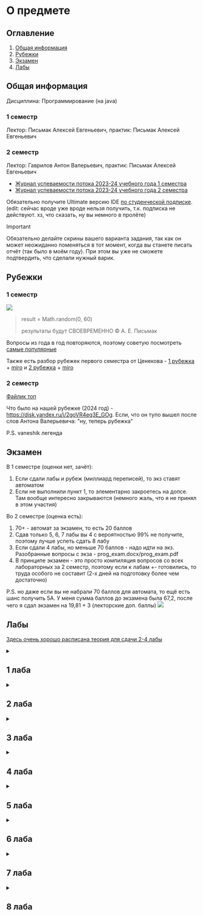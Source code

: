 # О предмете

## Оглавление
1. [Общая информация](#info)
2. [Рубежки](#rubez)
3. [Экзамен](#exam)
4. [Лабы](#labs)

## Общая информация <a name="info"></a>

Дисциплина: Программирование (на java)

### 1 семестр
Лектор: Письмак Алексей Евгеньевич, практик: Письмак Алексей Евгеньевич

### 2 семестр
Лектор: Гаврилов Антон Валерьевич, практик: Письмак Алексей Евгеньевич

- [Журнал успеваемости потока 2023-24 учебного года 1 семестра](https://docs.google.com/spreadsheets/d/1dMRvYwRp3Lhy6IT5mbjdaplId9xB99b_9NijSpF7iJI/edit#gid=2120352098)
- [Журнал успеваемости потока 2023-24 учебного года 2 семестра](https://docs.google.com/spreadsheets/d/1S3NXnLdsz2Lg8bM9uN9a0yNkkOdINoqTBuUigXKm3G4/edit#gid=2004466254)


Обязательно получите Ultimate версию IDE [по студенческой подписке](https://github.com/Imtjl/1st-year-guide/blob/main/PROG/Jet_brains.pdf).
(edit: сейчас вроде уже вроде нельзя получить, т.к. подписка не действуют. хз, что сказать, ну вы немного в пролёте)

> [!IMPORTANT]
> Обязательно делайте скрины вашего варианта задания, так как он может неожиданно поменяться в тот момент, когда вы станете писать отчёт (так было в моём году). При этом вы уже не сможете подтвердить, что сделали нужный варик.

## Рубежки <a name="rubez"></a>

### 1 семестр
![](https://i.imgur.com/WtM3fSA.jpg)

> result  = Math.random(0, 60)
>
> результаты будут СВОЕВРЕМЕННО © А. Е. Письмак

Вопросы из года в год повторяются, поэтому советую посмотреть [самые популярные](./Rubezhki/)

Также есть разбор рубежек первого семестра от Ценекова - [1 рубежка](https://www.youtube.com/watch?v=mDfz0MojoM4) + [miro](https://www.youtube.com/watch?v=mDfz0MojoM4) и [2 рубежка](https://www.youtube.com/watch?v=bZP948U9VTw) + [miro](https://miro.com/app/board/uXjVP4NqLxI=/)

### 2 семестр
[Файлик топ](Rubezhki/2семестр.pdf)

Что было на нашей рубежке (2024 год) - https://disk.yandex.ru/i/2goVR4eg3E_GOg. Если, что он тупо вышел после слов Антона Валерьевича: "ну, теперь рубежка"

P.S. vaneshik легенда

## Экзамен <a name="exam"></a>

В 1 семестре (оценки нет, зачёт):
1. Если сдали лабы и рубеж (миллиард переписей), то экз ставят автоматом
2. Если не выполнили пункт 1, то элементарно закроетесь на допсе. Там вообще интересно закрываются (немного жаль, что я не принял в этом участия)

Во 2 семестре (оценка есть):
1. 70+ - автомат за экзамен, то есть 20 баллов
2. Сдав только 5, 6, 7 лабы вы 4 с вероятностью 99% не получите, поэтому лучше успеть сдать 8 лабу
3. Если сдали 4 лабы, но меньше 70 баллов - надо идти на экз. Разобранные вопросы с экза - prog_exam.docx/prog_exam.pdf
4. В принципе экзамен - это просто компиляция вопросов со всех лабораторных за 2 семестр, поэтому если к лабам +- готовились, то труда особого не составит (2-х дней на подготовку более чем достаточно)

P.S. но даже если вы не набрали 70 баллов для автомата, то ещё есть шанс получить 5А. У меня сумма баллов до экзамена была 67,2, после чего я сдал экзамен на 19,81 + 3 (лекторские доп. баллы)
![](https://i.imgur.com/T9T4E99.png)
## Лабы <a name="labs"></a>
[Здесь очень хорошо расписана теория для сдачи 2-4 лабы](https://github.com/exception-s/course1) 

<details>
<summary><h2>1 лаба</h2></summary>

Данная лаба ориентирована на изучение синтаксиса. Если вы до этого немного прогали, то будет легко.

Для сдачи/выполнения:
- [Другие утилиты + байт-код](http://ivanbabanin.blogspot.com/2013/10/jdk.html)
- В строке ```String str = String.format("%7.4f ", c[i][j]);``` 7 - количество символов, выделенных на данное число при выводе, 4 - число цифр после запятой в каждом числе. 
- Если попросят представить в экспоненциальной форме или просто будут получаться огромные числа, то замените f на e. 
- Надо уметь объяснить, откуда появляются None и Infinity (приколы с математическими операциями).
</details>


<details>
<summary><h2>2 лаба</h2></summary>

[Полезное видео](https://www.youtube.com/watch?v=9SQm6IsKJuo), в котором многое поясняется.

Следует пользоваться второй ссылкой с сайта se.ifmo.ru -  http://pokemondb.net.
Там подробно расписано про все атаки (их тип и что они делают) и характеристики покемонов.
После того как вы разберётесь с типами и характеристиками идите в [документацию](https://se.ifmo.ru/~tony/doc/) и пытайтесь понять, как реализовать каждую атаку.
Вся информация, которая вам нужна отмечена на скринах.

<div>
<img src="https://i.imgur.com/gU8EqdB.png" width=57% align="middle">
<img src="https://i.imgur.com/ui7nqbD.png" width=40% align="middle">
</div>

> 1 скрин - любая атака, 2 скрин - любой покемон

Сборку можно провести на helios следующим образом (в cmd windows не получится). Соответственно пути надо подставить свои.
```
export CLASSPATH=./lib/Pokemon.jar:./src:./src/info/Moves/PhysicalMoves:./src/info/Moves/StatusMoves./src/info/Moves/SpecialMoves./src/info/Pokemons:./src/info/Main
javac -d out src/info/Main.java
jar cfm Main.jar src/META-INF/MANIFEST.MF -C out . -C lib Pokemon.jar
java -jar Main.jar
```

Скорее всего вопросы будут заданы, основываясь на вашем коде, поэтому когда вас попросят открыть какую-нибудь атаку, лучше не открывать что-то очень сложное. 

Популярные вопросы:
- [Какие компоненты класса не наследуются?](https://translated.turbopages.org/proxy_u/en-ru.ru.a8bde27f-6570d643-f0b00af1-74722d776562/https/stackoverflow.com/questions/23103498/which-members-are-not-inherited-in-a-child-class)
- [конструктор, автогенерируемый конструктор](https://javarush.com/groups/posts/1391-konstruktorih-klassov-java-jdk-15)
- [блок инициализации](https://vertex-academy.com/tutorials/ru/bloki-inicializacii-v-java-chast-1/)
- [теория по всему остальному](https://github.com/exception-s/course1?tab=readme-ov-file#%D0%BB%D0%B0%D0%B1%D0%BE%D1%80%D0%B0%D1%82%D0%BE%D1%80%D0%BD%D0%B0%D1%8F-%D1%80%D0%B0%D0%B1%D0%BE%D1%82%D0%B0-2)

Возможные доп. задания:
- При перемещении jar-файла он перестаёт запускаться (т.к. в нём находятся зависимости), решить эту проблему. При сборке jar-ника в него надо класть не Pokemon.jar, а разархивированные данные.
```
jar xf lib/Pokemon.jar
jar cfm Main.jar src/META-INF/MANIFEST.MF -C out . -C . ru (вместо 3-ей строки при сборке)
```
- При нажатии Ctrl+C бой прекращается (так и должно быть), при этом надо вывести фразу "Покемон умер". Надо дописать такую строку перед созданием всех покемонов в Main.java:
```
Runtime.getRuntime().addShutdownHook(new Thread(() -> {
    System.out.println("Я УМИРАААААААЮ!!!!");
}));
```
</details>

<details>
<summary><h2>3 лаба</h2></summary>

[Рофлогайд на эту лабу](https://www.youtube.com/watch?v=uZqMHOLqBsA&t=144s)

Uml лучше всего писать в IntelliJ IDEA Ultimate ([получить можно по студенческой подписке](https://github.com/Imtjl/1st-year-guide/blob/main/PROG/Jet_brains.pdf)).
Другой вариант - скачать jar-ник plantuml с [сайта](https://plantuml.com/ru/download) и запускать его через командную строку с txt-файлом, как аргументом.

Для сдачи/выполнения:
- [про equals](https://www.techiedelight.com/override-equals-hashcode-method-java/)
- [про hashCode](https://www.baeldung.com/java-hashcode) и [методы его реализации](https://habr.com/ru/companies/vk/articles/321306/)
- [SOLID](https://allineed.ru/development/java-development/82-java-solid-principles)
- [интерфейсы по умолчанию](https://metanit.com/java/tutorial/3.7.php)
- [теория по всему остальному](https://github.com/exception-s/course1?tab=readme-ov-file#%D0%BB%D0%B0%D0%B1%D0%BE%D1%80%D0%B0%D1%82%D0%BE%D1%80%D0%BD%D0%B0%D1%8F-%D1%80%D0%B0%D0%B1%D0%BE%D1%82%D0%B0-3)

</details>

<details>
<summary><h2>4 лаба</h2></summary>

Продолжение 3 лабы (просто добавить exception и различные классы). Тут хз как подсказать, просто используйте своё воображение.

Для сдачи/выполнения:
- [теория](https://github.com/exception-s/course1?tab=readme-ov-file#%D0%BB%D0%B0%D0%B1%D0%BE%D1%80%D0%B0%D1%82%D0%BE%D1%80%D0%BD%D0%B0%D1%8F-%D1%80%D0%B0%D0%B1%D0%BE%D1%82%D0%B0-4)

</details>

<details>
<summary><h2>5 лаба</h2></summary>

Очень рекомендую выпросить вариант у старого/нового практика, поскольку данная лаба является самой душной и долгой во 2 семестре. Даже если вы будете её делать на каникулах, она займёт минимум 3 дня.

Почти все мои знакомые просто изучали все гиты, которые знали, поскольку задание изначально очень непонятное. Скорее всего практик всё равно найдёт способ, как сломать вашу прогу, поэтому напишите исключения на всё до чего догадаетесь.

Возможные вопросы:
- как запихать не-comparable объекты в сортируемую коллекцию? Довольно очевидный ответ: просто написать свой comparator (да, я затупил на этом вопросе))
- параметризированный метод в обычном классе, который возвращает тот же тип, что и тип аргумента? Ответ:
```
public T method(T input) {
    return input;
}
```
- кастомный класс-оболочка. Ответ: можно написать свой класс, по типу:
```
public class CustomClassWrapper<T> {
    private T wrappedObject;

    public CustomClassWrapper(T wrappedObject) {
        this.wrappedObject = wrappedObject;
    }
    // Переопределение или добавление методов, если необходимо
}
```
Однако, чтобы данный класс был классом-оболочкой, надо, чтобы этот класс поддерживал автоупаковку и автораспаковку (что невозможно). Поэтому создать кастомный класс-оболочку просто нельзя.
- Устройство Map, HashTable, HashMap
- Как унаследоваться от параметризированного класса, чтобы при этом наследник не был параметризированным?

Для сдачи/выполнения:
- [гайд от Ценекова](https://vk.com/@dim0n4eg-laboratornye-5-8-po-programmirovaniu-ili-kak-sekonomit-10k)
- тут если отваливаетесь с каим-то вопросом, то лезите в чат гпт

</details>

<details>
<summary><h2>6 лаба</h2></summary>

Также, как и с предыдущей лабой, лучше подсматривать идеи на других гитах, но писать самому

Для сдачи/выполнения:
- лучше всего тупо глянуть 3 и 4 презентации гаврилова
- [тоже хороший гайдик + расписаны шаблоны](https://docs.google.com/document/d/1CYY7cGGfk6vYBEHGXysLv5b4TXmsKzRhQnDv5L8y-4k/edit)
</details>

<details>
<summary><h2>7 лаба</h2></summary>

Подумаю над пояснением, пока так: также, как и с предыдущей лабой, лучше подсматривать идеи на других гитах, но писать самому

Для сдачи/выполнения:
- [Хороший туториал](https://docs.google.com/document/d/1LqpEbwNIzFl8TSXxEl18qHQqfO_Mw0GQEDWhTyP-Svs/edit)

</details>
<details>
<summary><h2>8 лаба</h2></summary>

Советую брать вариант с Swing, поскольку в JavaFX могут возникнуть большие проблемы с подключением файлов .fxml (во-первых траблы при подключении, во-вторых надо верстать страничку, условно писать html код)


Для сдачи/выполнения:
- ...
- В чём может быть локализации в классе лучше, чем в отдельном файле свойств? На самом деле файл свойств имба и он во всём лучше (поскольку в классе вы всё "хардкодите"), однако при помощи класса можно поменять не только текст, а например, видео в зависимости от локали

</details>